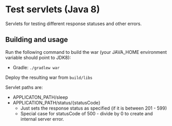 Test servlets (Java 8)
======================

Servlets for testing different response statuses and other errors.

## Building and usage
Run the following command to build the war
(your JAVA_HOME environment variable should point to JDK8):  
* Gradle: `./gradlew war`

Deploy the resulting war from `build/libs`

Servlet paths are:
* APPLICATON_PATH/sleep
* APPLICATION_PATH/status/{statusCode}
    - Just sets the response status as specified (if it is between 201 - 599)
    - Special case for statusCode of 500 - divide by 0 to create and internal server error.